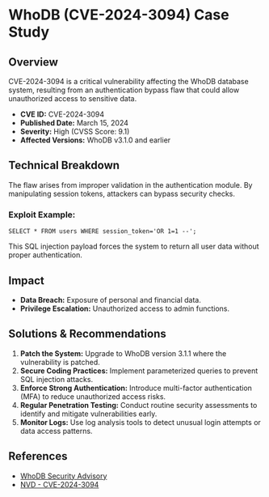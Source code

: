
# WhoDB (CVE-2024-3094) Case Study

## Overview
CVE-2024-3094 is a critical vulnerability affecting the WhoDB database system, resulting from an authentication bypass flaw that could allow unauthorized access to sensitive data.

- **CVE ID:** CVE-2024-3094  
- **Published Date:** March 15, 2024  
- **Severity:** High (CVSS Score: 9.1)  
- **Affected Versions:** WhoDB v3.1.0 and earlier  

## Technical Breakdown
The flaw arises from improper validation in the authentication module. By manipulating session tokens, attackers can bypass security checks.

### Exploit Example:
```
SELECT * FROM users WHERE session_token='OR 1=1 --';
```
This SQL injection payload forces the system to return all user data without proper authentication.

## Impact
- **Data Breach:** Exposure of personal and financial data.
- **Privilege Escalation:** Unauthorized access to admin functions.

## Solutions & Recommendations
1. **Patch the System:** Upgrade to WhoDB version 3.1.1 where the vulnerability is patched.
2. **Secure Coding Practices:** Implement parameterized queries to prevent SQL injection attacks.
3. **Enforce Strong Authentication:** Introduce multi-factor authentication (MFA) to reduce unauthorized access risks.
4. **Regular Penetration Testing:** Conduct routine security assessments to identify and mitigate vulnerabilities early.
5. **Monitor Logs:** Use log analysis tools to detect unusual login attempts or data access patterns.

## References
- [WhoDB Security Advisory](https://whodb.com/security/cve-2024-3094)  
- [NVD - CVE-2024-3094](https://nvd.nist.gov/vuln/detail/CVE-2024-3094)
